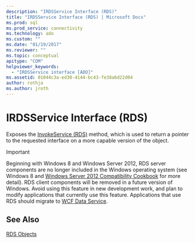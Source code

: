 ```yaml
---
description: "IRDSService Interface (RDS)"
title: "IRDSService Interface (RDS) | Microsoft Docs"
ms.prod: sql
ms.prod_service: connectivity
ms.technology: ado
ms.custom: ""
ms.date: "01/19/2017"
ms.reviewer: ""
ms.topic: conceptual
apitype: "COM"
helpviewer_keywords: 
  - "IRDSService interface [ADO]"
ms.assetid: 01044c3a-ed38-4144-bc43-fe38a6d22d04
author: rothja
ms.author: jroth
---
```

# IRDSService Interface (RDS)
Exposes the [InvokeService (RDS)](./invokeservice-rds.md) method, which is used to return a pointer to the requested interface on a more capable version of the object.  
  
> [!IMPORTANT]
>  Beginning with Windows 8 and Windows Server 2012, RDS server components are no longer included in the Windows operating system (see Windows 8 and [Windows Server 2012 Compatibility Cookbook](https://www.microsoft.com/download/details.aspx?id=27416) for more detail). RDS client components will be removed in a future version of Windows. Avoid using this feature in new development work, and plan to modify applications that currently use this feature. Applications that use RDS should migrate to [WCF Data Service](https://go.microsoft.com/fwlink/?LinkId=199565).  
  
## See Also  
 [RDS Objects](./rds-objects.md)